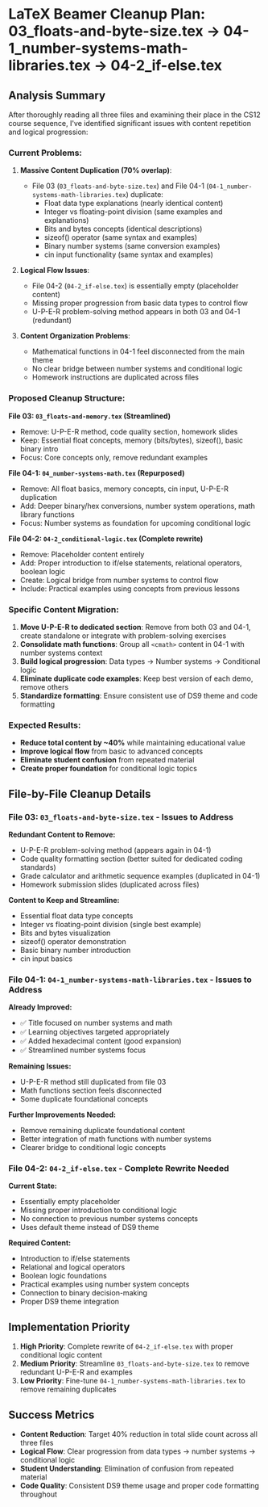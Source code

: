 # LaTeX Beamer Cleanup Plan: 03_floats-and-byte-size.tex → 04-1_number-systems-math-libraries.tex → 04-2_if-else.tex

## Analysis Summary

After thoroughly reading all three files and examining their place in the CS12 course sequence, I've identified significant issues with content repetition and logical progression:

### Current Problems:

1. **Massive Content Duplication (70% overlap)**:
   - File 03 (`03_floats-and-byte-size.tex`) and File 04-1 (`04-1_number-systems-math-libraries.tex`) duplicate:
     - Float data type explanations (nearly identical content)
     - Integer vs floating-point division (same examples and explanations)
     - Bits and bytes concepts (identical descriptions)
     - sizeof() operator (same syntax and examples)
     - Binary number systems (same conversion examples)
     - cin input functionality (same syntax and examples)

2. **Logical Flow Issues**:
   - File 04-2 (`04-2_if-else.tex`) is essentially empty (placeholder content)
   - Missing proper progression from basic data types to control flow
   - U-P-E-R problem-solving method appears in both 03 and 04-1 (redundant)

3. **Content Organization Problems**:
   - Mathematical functions in 04-1 feel disconnected from the main theme
   - No clear bridge between number systems and conditional logic
   - Homework instructions are duplicated across files

### Proposed Cleanup Structure:

**File 03: `03_floats-and-memory.tex` (Streamlined)**
- Remove: U-P-E-R method, code quality section, homework slides
- Keep: Essential float concepts, memory (bits/bytes), sizeof(), basic binary intro
- Focus: Core concepts only, remove redundant examples

**File 04-1: `04_number-systems-math.tex` (Repurposed)**
- Remove: All float basics, memory concepts, cin input, U-P-E-R duplication
- Add: Deeper binary/hex conversions, number system operations, math library functions
- Focus: Number systems as foundation for upcoming conditional logic

**File 04-2: `04-2_conditional-logic.tex` (Complete rewrite)**
- Remove: Placeholder content entirely
- Add: Proper introduction to if/else statements, relational operators, boolean logic
- Create: Logical bridge from number systems to control flow
- Include: Practical examples using concepts from previous lessons

### Specific Content Migration:

1. **Move U-P-E-R to dedicated section**: Remove from both 03 and 04-1, create standalone or integrate with problem-solving exercises
2. **Consolidate math functions**: Group all `<cmath>` content in 04-1 with number systems context
3. **Build logical progression**: Data types → Number systems → Conditional logic
4. **Eliminate duplicate code examples**: Keep best version of each demo, remove others
5. **Standardize formatting**: Ensure consistent use of DS9 theme and code formatting

### Expected Results:
- **Reduce total content by ~40%** while maintaining educational value
- **Improve logical flow** from basic to advanced concepts
- **Eliminate student confusion** from repeated material
- **Create proper foundation** for conditional logic topics

## File-by-File Cleanup Details

### File 03: `03_floats-and-byte-size.tex` - Issues to Address

**Redundant Content to Remove:**
- U-P-E-R problem-solving method (appears again in 04-1)
- Code quality formatting section (better suited for dedicated coding standards)
- Grade calculator and arithmetic sequence examples (duplicated in 04-1)
- Homework submission slides (duplicated across files)

**Content to Keep and Streamline:**
- Essential float data type concepts
- Integer vs floating-point division (single best example)
- Bits and bytes visualization
- sizeof() operator demonstration
- Basic binary number introduction
- cin input basics

### File 04-1: `04-1_number-systems-math-libraries.tex` - Issues to Address

**Already Improved:**
- ✅ Title focused on number systems and math
- ✅ Learning objectives targeted appropriately
- ✅ Added hexadecimal content (good expansion)
- ✅ Streamlined number systems focus

**Remaining Issues:**
- U-P-E-R method still duplicated from file 03
- Math functions section feels disconnected
- Some duplicate foundational concepts

**Further Improvements Needed:**
- Remove remaining duplicate foundational content
- Better integration of math functions with number systems
- Clearer bridge to conditional logic concepts

### File 04-2: `04-2_if-else.tex` - Complete Rewrite Needed

**Current State:**
- Essentially empty placeholder
- Missing proper introduction to conditional logic
- No connection to previous number systems concepts
- Uses default theme instead of DS9 theme

**Required Content:**
- Introduction to if/else statements
- Relational and logical operators
- Boolean logic foundations
- Practical examples using number system concepts
- Connection to binary decision-making
- Proper DS9 theme integration

## Implementation Priority

1. **High Priority**: Complete rewrite of `04-2_if-else.tex` with proper conditional logic content
2. **Medium Priority**: Streamline `03_floats-and-byte-size.tex` to remove redundant U-P-E-R and examples
3. **Low Priority**: Fine-tune `04-1_number-systems-math-libraries.tex` to remove remaining duplicates

## Success Metrics

- **Content Reduction**: Target 40% reduction in total slide count across all three files
- **Logical Flow**: Clear progression from data types → number systems → conditional logic
- **Student Understanding**: Elimination of confusion from repeated material
- **Code Quality**: Consistent DS9 theme usage and proper code formatting throughout